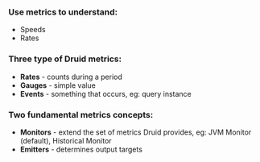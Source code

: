 ### Use metrics to understand:

- Speeds
- Rates

### Three type of Druid metrics:

- **Rates** - counts during a period
- **Gauges** - simple value
- **Events** - something that occurs, eg: query instance

### Two fundamental metrics concepts:

- **Monitors** - extend the set of metrics Druid provides, eg: JVM Monitor (default), Historical Monitor
- **Emitters** - determines output targets
